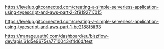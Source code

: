 https://levelup.gitconnected.com/creating-a-simple-serverless-application-using-typescript-and-aws-part-2-2f9192717015

https://levelup.gitconnected.com/creating-a-simple-serverless-application-using-typescript-and-aws-part-1-be2188f5ff93

https://manage.auth0.com/dashboard/eu/bizzflow-dev/apis/61d5e9675ea77100434f4d6d/test